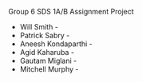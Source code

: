 Group 6 SDS 1A/B Assignment Project

- Will Smith -
- Patrick Sabry -
- Aneesh Kondaparthi -
- Agid Kaharuba -
- Gautam Miglani -
- Mitchell Murphy -
